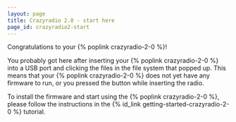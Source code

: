 ```yaml
---
layout: page
title: Crazyradio 2.0 - start here
page_id: crazyradio2-start
---
```


Congratulations to your {% poplink crazyradio-2-0 %}!

You probably got here after inserting your {% poplink crazyradio-2-0 %} into a USB port and clicking the files in the
file system that popped up. This means that your {% poplink crazyradio-2-0 %} does not yet have any firmware to run, or
you pressed the button while inserting the radio.

To install the firmware and start using the {% poplink crazyradio-2-0 %}, please follow the instructions in the
{% id_link getting-started-crazyradio-2-0 %} tutorial.
